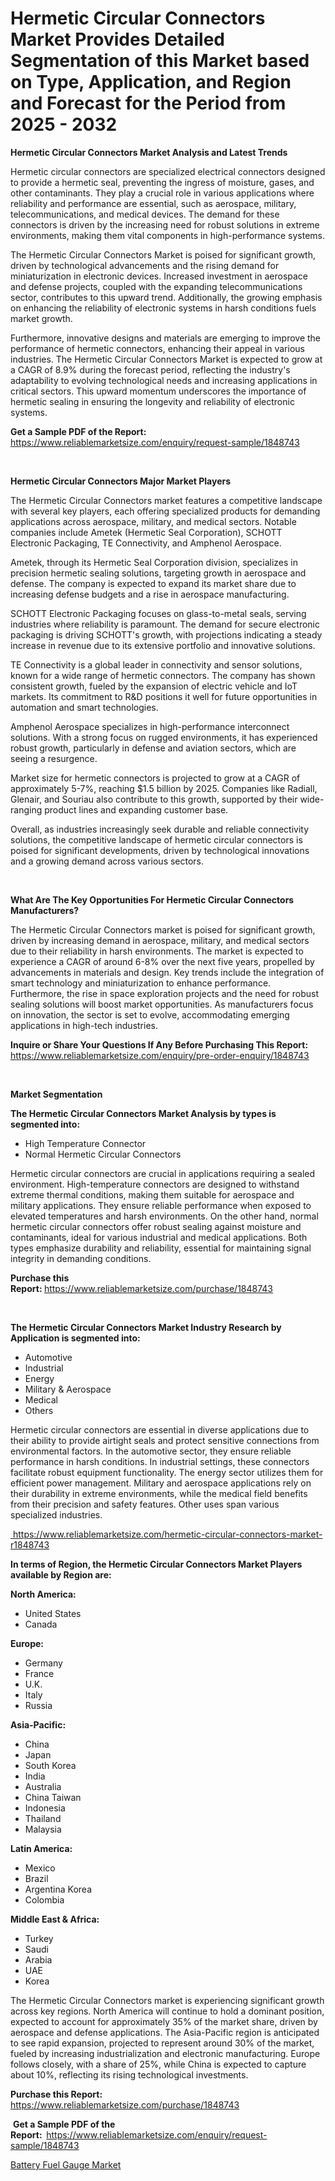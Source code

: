 <p><h1>Hermetic Circular Connectors Market Provides Detailed Segmentation of this Market based on Type, Application, and Region and Forecast for the Period from 2025 - 2032</h1></p><p><strong>Hermetic Circular Connectors Market Analysis and Latest Trends</strong></p>
<p><p>Hermetic circular connectors are specialized electrical connectors designed to provide a hermetic seal, preventing the ingress of moisture, gases, and other contaminants. They play a crucial role in various applications where reliability and performance are essential, such as aerospace, military, telecommunications, and medical devices. The demand for these connectors is driven by the increasing need for robust solutions in extreme environments, making them vital components in high-performance systems.</p><p>The Hermetic Circular Connectors Market is poised for significant growth, driven by technological advancements and the rising demand for miniaturization in electronic devices. Increased investment in aerospace and defense projects, coupled with the expanding telecommunications sector, contributes to this upward trend. Additionally, the growing emphasis on enhancing the reliability of electronic systems in harsh conditions fuels market growth.</p><p>Furthermore, innovative designs and materials are emerging to improve the performance of hermetic connectors, enhancing their appeal in various industries. The Hermetic Circular Connectors Market is expected to grow at a CAGR of 8.9% during the forecast period, reflecting the industry's adaptability to evolving technological needs and increasing applications in critical sectors. This upward momentum underscores the importance of hermetic sealing in ensuring the longevity and reliability of electronic systems.</p></p>
<p><strong>Get a Sample PDF of the Report:&nbsp;</strong> <a href="https://www.reliablemarketsize.com/enquiry/request-sample/1848743?utm_campaign=2936&utm_medium=2&utm_source=Github&utm_content=ia&utm_term=06042025&utm_id=hermetic-circular-connectors">https://www.reliablemarketsize.com/enquiry/request-sample/1848743</a></p>
<p>&nbsp;</p>
<p><strong>Hermetic Circular Connectors Major Market Players</strong></p>
<p><p>The Hermetic Circular Connectors market features a competitive landscape with several key players, each offering specialized products for demanding applications across aerospace, military, and medical sectors. Notable companies include Ametek (Hermetic Seal Corporation), SCHOTT Electronic Packaging, TE Connectivity, and Amphenol Aerospace.</p><p>Ametek, through its Hermetic Seal Corporation division, specializes in precision hermetic sealing solutions, targeting growth in aerospace and defense. The company is expected to expand its market share due to increasing defense budgets and a rise in aerospace manufacturing.</p><p>SCHOTT Electronic Packaging focuses on glass-to-metal seals, serving industries where reliability is paramount. The demand for secure electronic packaging is driving SCHOTT's growth, with projections indicating a steady increase in revenue due to its extensive portfolio and innovative solutions.</p><p>TE Connectivity is a global leader in connectivity and sensor solutions, known for a wide range of hermetic connectors. The company has shown consistent growth, fueled by the expansion of electric vehicle and IoT markets. Its commitment to R&D positions it well for future opportunities in automation and smart technologies.</p><p>Amphenol Aerospace specializes in high-performance interconnect solutions. With a strong focus on rugged environments, it has experienced robust growth, particularly in defense and aviation sectors, which are seeing a resurgence.</p><p>Market size for hermetic connectors is projected to grow at a CAGR of approximately 5-7%, reaching $1.5 billion by 2025. Companies like Radiall, Glenair, and Souriau also contribute to this growth, supported by their wide-ranging product lines and expanding customer base.</p><p>Overall, as industries increasingly seek durable and reliable connectivity solutions, the competitive landscape of hermetic circular connectors is poised for significant developments, driven by technological innovations and a growing demand across various sectors.</p></p>
<p>&nbsp;</p>
<p><strong>What Are The Key Opportunities For Hermetic Circular Connectors Manufacturers?</strong></p>
<p><p>The Hermetic Circular Connectors market is poised for significant growth, driven by increasing demand in aerospace, military, and medical sectors due to their reliability in harsh environments. The market is expected to experience a CAGR of around 6-8% over the next five years, propelled by advancements in materials and design. Key trends include the integration of smart technology and miniaturization to enhance performance. Furthermore, the rise in space exploration projects and the need for robust sealing solutions will boost market opportunities. As manufacturers focus on innovation, the sector is set to evolve, accommodating emerging applications in high-tech industries.</p></p>
<p><strong>Inquire or Share Your Questions If Any Before Purchasing This Report:</strong> <a href="https://www.reliablemarketsize.com/enquiry/pre-order-enquiry/1848743?utm_campaign=2936&utm_medium=2&utm_source=Github&utm_content=ia&utm_term=06042025&utm_id=hermetic-circular-connectors">https://www.reliablemarketsize.com/enquiry/pre-order-enquiry/1848743</a></p>
<p>&nbsp;</p>
<p><strong>Market Segmentation</strong></p>
<p><strong>The Hermetic Circular Connectors Market Analysis by types is segmented into:</strong></p>
<p><ul><li>High Temperature Connector</li><li>Normal Hermetic Circular Connectors</li></ul></p>
<p><p>Hermetic circular connectors are crucial in applications requiring a sealed environment. High-temperature connectors are designed to withstand extreme thermal conditions, making them suitable for aerospace and military applications. They ensure reliable performance when exposed to elevated temperatures and harsh environments. On the other hand, normal hermetic circular connectors offer robust sealing against moisture and contaminants, ideal for various industrial and medical applications. Both types emphasize durability and reliability, essential for maintaining signal integrity in demanding conditions.</p></p>
<p><strong>Purchase this Report:&nbsp;</strong><a href="https://www.reliablemarketsize.com/purchase/1848743?utm_campaign=2936&utm_medium=2&utm_source=Github&utm_content=ia&utm_term=06042025&utm_id=hermetic-circular-connectors">https://www.reliablemarketsize.com/purchase/1848743</a></p>
<p>&nbsp;</p>
<p><strong>The Hermetic Circular Connectors Market Industry Research by Application is segmented into:</strong></p>
<p><ul><li>Automotive</li><li>Industrial</li><li>Energy</li><li>Military & Aerospace</li><li>Medical</li><li>Others</li></ul></p>
<p><p>Hermetic circular connectors are essential in diverse applications due to their ability to provide airtight seals and protect sensitive connections from environmental factors. In the automotive sector, they ensure reliable performance in harsh conditions. In industrial settings, these connectors facilitate robust equipment functionality. The energy sector utilizes them for efficient power management. Military and aerospace applications rely on their durability in extreme environments, while the medical field benefits from their precision and safety features. Other uses span various specialized industries.</p></p>
<p><a href="https://www.reliablemarketsize.com/hermetic-circular-connectors-market-r1848743?utm_campaign=2936&utm_medium=2&utm_source=Github&utm_content=ia&utm_term=06042025&utm_id=hermetic-circular-connectors">&nbsp;https://www.reliablemarketsize.com/hermetic-circular-connectors-market-r1848743</a></p>
<p><strong>In terms of Region, the Hermetic Circular Connectors Market Players available by Region are:</strong></p>
<p>
    <p> <strong> North America: </strong>
        <ul>
            <li>United States</li>
            <li>Canada</li>
        </ul>
        </p> 
    <p> <strong> Europe: </strong>
        <ul>
            <li>Germany</li>
            <li>France</li>
            <li>U.K.</li>
            <li>Italy</li>
            <li>Russia</li>
        </ul>
        </p> 
    <p> <strong> Asia-Pacific: </strong>
        <ul>
            <li>China</li>
            <li>Japan</li>
            <li>South Korea</li>
            <li>India</li>
            <li>Australia</li>
            <li>China Taiwan</li>
            <li>Indonesia</li>
            <li>Thailand</li>
            <li>Malaysia</li>
        </ul>
        </p> 
    <p> <strong> Latin America: </strong>
        <ul>
            <li>Mexico</li>
            <li>Brazil</li>
            <li>Argentina Korea</li>
            <li>Colombia</li>
        </ul>
        </p> 
    <p> <strong> Middle East & Africa: </strong>
        <ul>
            <li>Turkey</li>
            <li>Saudi</li>
            <li>Arabia</li>
            <li>UAE</li>
            <li>Korea</li>
        </ul>
    </p>
    </p>
<p><p>The Hermetic Circular Connectors market is experiencing significant growth across key regions. North America will continue to hold a dominant position, expected to account for approximately 35% of the market share, driven by aerospace and defense applications. The Asia-Pacific region is anticipated to see rapid expansion, projected to represent around 30% of the market, fueled by increasing industrialization and electronic manufacturing. Europe follows closely, with a share of 25%, while China is expected to capture about 10%, reflecting its rising technological investments.</p></p>
<p><strong>Purchase this Report: </strong><a href="https://www.reliablemarketsize.com/purchase/1848743?utm_campaign=2936&utm_medium=2&utm_source=Github&utm_content=ia&utm_term=06042025&utm_id=hermetic-circular-connectors">https://www.reliablemarketsize.com/purchase/1848743</a></p>
<p>&nbsp;<strong>Get a Sample PDF of the Report:&nbsp;&nbsp;</strong><a href="https://www.reliablemarketsize.com/enquiry/request-sample/1848743?utm_campaign=2936&utm_medium=2&utm_source=Github&utm_content=ia&utm_term=06042025&utm_id=hermetic-circular-connectors">https://www.reliablemarketsize.com/enquiry/request-sample/1848743</a></p>
<p><strong></strong></p>
<p><p><a href="https://github.com/haaszgettre6/Market-Research-Report-List-1/blob/main/battery-fuel-gauge-market.md?utm_campaign=2936&utm_medium=2&utm_source=Github&utm_content=ia&utm_term=06042025&utm_id=hermetic-circular-connectors">Battery Fuel Gauge Market</a></p></p>